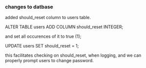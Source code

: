 ### changes to datbase

added should_reset column to users table. 

ALTER TABLE users ADD COLUMN should_reset INTEGER;

and set all occurences of it to true (1);

UPDATE users SET should_reset = 1;

this facilitates checking on should_reset, when logging, and we can properly prompt users to change password.
